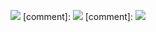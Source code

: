 ![](http://github-profile-summary-cards.vercel.app/api/cards/profile-details?username=srcCraftsman&theme=gotham)
[comment]: ![](http://github-profile-summary-cards.vercel.app/api/cards/repos-per-language?username=srcCraftsman&theme=gotham)
[comment]: ![](http://github-profile-summary-cards.vercel.app/api/cards/stats?username=srcCraftsman&theme=gotham)
